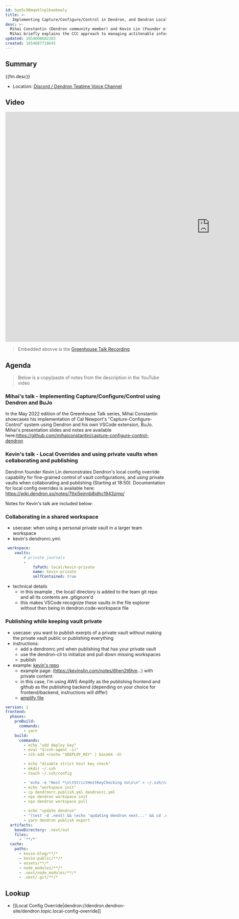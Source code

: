 ```yaml
---
id: bye5c98mqeklnp1kaobewly
title: >-
   Implementing Capture/Configure/Control in Dendron, and Dendron Local Config Overrides
desc: >-
  Mihai Constantin (Dendron community member) and Kevin Lin (Founder of Dendron) each present Dendron workflows. 
  Mihai briefly explains the CCC approach to managing actitonable information, and Kevin demonstrates how to apply Dendron's local config override functionality.
updated: 1654608682383
created: 1654607718645
---
```



## Summary

{{fm.desc}}

- Location: [Discord / Dendron Teatime Voice Channel](https://link.dendron.so/discord)

## Video

<iframe width="1280" height="720" src="https://www.youtube.com/embed/gygpAkb_y78" title="YouTube video player" frameborder="0" allow="accelerometer; autoplay; clipboard-write; encrypted-media; gyroscope; picture-in-picture" allowfullscreen></iframe>

> Embedded abovve is the [Greenhouse Talk Recording](https://youtu.be/gygpAkb_y78)

## Agenda

> Below is a copy/paste of notes from the description in the YouTube video

### Mihai's talk - Implementing Capture/Configure/Control using Dendron and BuJo

In the May 2022 edition of the Greenhouse Talk series, Mihai Constantin showcases his implementation of Cal Newport's "Capture-Configure-Control" system using Dendron and his own VSCode extension, BuJo. Mihai's presentation slides and notes are available here:https://github.com/mihaiconstantin/capture-configure-control-dendron 

### Kevin's talk - Local Overrides and using private vaults when collaborating and publishing

Dendron founder Kevin Lin demonstrates Dendron's local config override capability for fine-grained control of vault configurations, and using private vaults when collaborating and publishing (Starting at 18:50). Documentation for local config overrides is available here: https://wiki.dendron.so/notes/7tlxi5ejnnb8idhc1943zmp/

Notes for Kevin's talk are included below:

### Collaborating in a shared workspace
- usecase: when using a personal private vault in a larger team workspace
- kevin's dendronrc.yml:
```yml
 workspace:
    vaults:
        # private journals
        -
            fsPath: local/kevin-private
            name: kevin-private
            selfContained: true
```
- technical details 
  - in this example , the local/ directory is added to the team git repo and all its contents are .gitignore'd
  - this makes VSCode recognize these vaults in the file explorer without then being in dendron.code-workspace file

### Publishing while keeping vault private
- usecase: you want to publish exerpts of a private vault without making the private vault public or publishing everything
- instructions:
  - add a dendronrc.yml when publishing that has your private vault
  - use the dendron-cli to initialize and pull down missing workspaces
  - publish
- example: [kevin's repo](https://github.com/kevinslin/kevin-pu...)
  - example page: (https://kevinslin.com/notes/6hen2t6hm...) with private content
  - in this case, I'm using AWS Amplify as the publishing frontend and github as the publishing backend (depending on your choice for frontend/backend, instructions will differ)
  - [amplify file](https://github.com/kevinslin/kevin-pu...)
```yml
version: 1
frontend:
  phases:
    preBuild:
      commands:
        - yarn
    build:
      commands: 
        - echo "add deploy key"
        - eval "$(ssh-agent -s)"
        - ssh-add <(echo "$DEPLOY_KEY" | base64 -d)

        - echo "disable strict host key check"
        - mkdir ~/.ssh
        - touch ~/.ssh/config

        - 'echo -e "Host *\n\tStrictHostKeyChecking no\n\n" > ~/.ssh/config'
        - echo "workspace init"
        - cp dendronrc.publish.yml dendronrc.yml
        - npx dendron workspace init
        - npx dendron workspace pull

        - echo "update dendron"
        - "(test -d .next) && (echo 'updating dendron next...' && cd .next && git reset --hard && git clean -f && git pull && yarn && cd ..) || (echo 'init dendron next' && yarn dendron publish init)"
        - yarn dendron publish export
  artifacts:
    baseDirectory: .next/out
    files:
      - '**/*'
  cache:
    paths:
      - kevin-blog/**/*
      - kevin-public/**/*
      - assets/**/*
      - node_modules/**/*
      - .next/node_modules/**/*
      - .next/.git/**/*
```

## Lookup
- [[Local Config Override|dendron://dendron.dendron-site/dendron.topic.local-config-override]]
